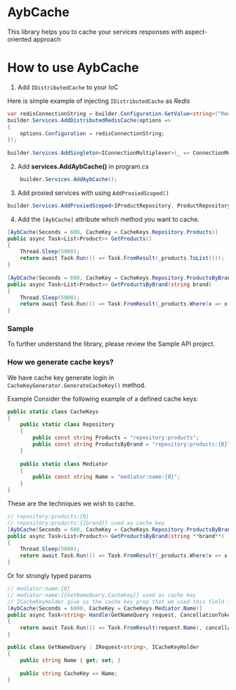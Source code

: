 # AybCache

This library helps you to cache your services responses with aspect-oriented approach 

# How to use AybCache

1. Add ``IDistributedCache`` to your IoC

Here is simple example of injecting ``IDistributedCache`` as *Redis*
```csharp
var redisConnectionString = builder.Configuration.GetValue<string>("Redis:ConnectionString");  
builder.Services.AddDistributedRedisCache(options =>  
{  
    options.Configuration = redisConnectionString;  
});  
  
builder.Services.AddSingleton<IConnectionMultiplexer>(_ => ConnectionMultiplexer.Connect(redisConnectionString));
```

2. Add **services.AddAybCache()** in program.cs
```csharp
    builder.Services.AddAybCache();
```
3. Add proxied services with using ``AddProxiedScoped()``
```csharp
builder.Services.AddProxiedScoped<IProductRepository, ProductRepository>();
```
4. Add the ``[AybCache]`` attribute which method you want to cache.
```csharp
[AybCache(Seconds = 600, CacheKey = CacheKeys.Repository.Products)]  
public async Task<List<Product>> GetProducts()  
{  
    Thread.Sleep(5000);  
    return await Task.Run(() => Task.FromResult(_products.ToList()));  
}  
  
[AybCache(Seconds = 600, CacheKey = CacheKeys.Repository.ProductsByBrand)]  
public async Task<List<Product>> GetProductsByBrand(string brand)  
{  
    Thread.Sleep(5000);  
    return await Task.Run(() => Task.FromResult(_products.Where(x => x.Brand == brand).ToList()));  
}
```
### Sample
To further understand the library, please review the Sample API project.

### How we generate cache keys?
We have cache key generate login in ``CacheKeyGenerator.GenerateCacheKey()`` method. 

Example
Consider the following example of a defined cache keys:
```csharp
public static class CacheKeys  
{  
    public static class Repository  
    {  
        public const string Products = "repository:products";  
        public const string ProductsByBrand = "repository:products:{0}";  
    }  
     
    public static class Mediator  
    {  
        public const string Name = "mediator:name:{0}";  
    }  
}
```
These are the techniques we wish to cache.
```csharp
// repository:products:{0}
// repository:products:{{brand}} used as cache key
[AybCache(Seconds = 600, CacheKey = CacheKeys.Repository.ProductsByBrand)]  
public async Task<List<Product>> GetProductsByBrand(string **brand**)  
{  
    Thread.Sleep(5000);  
    return await Task.Run(() => Task.FromResult(_products.Where(x => x.Brand == brand).ToList()));  
}
```
Or for strongly typed params
```csharp
// mediator:name:{0}
// mediator:name:{{GetNameQuery.CacheKey}} used as cache key
// ICacheKeyHolder give us the cache key prop that we used this field for generating the cache key
[AybCache(Seconds = 6000, CacheKey = CacheKeys.Mediator.Name)]  
public async Task<string> Handle(GetNameQuery request, CancellationToken cancellationToken)  
{  
    return await Task.Run(() => Task.FromResult(request.Name), cancellationToken);  
}
```
```csharp
public class GetNameQuery : IRequest<string>, ICacheKeyHolder  
{  
    public string Name { get; set; }  
  
    public string CacheKey => Name;  
}
```

